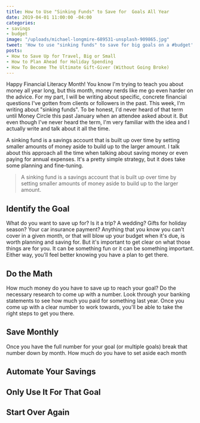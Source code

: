 ```yaml
---
title: How to Use "Sinking Funds" to Save for  Goals All Year
date: 2019-04-01 11:00:00 -04:00
categories:
- savings
- budget
image: "/uploads/michael-longmire-689531-unsplash-909865.jpg"
tweet: 'How to use "sinking funds" to save for big goals on a #budget'
posts:
- How to Save Up for Travel, Big or Small
- How to Plan Ahead for Holiday Spending
- How To Become The Ultimate Gift-Giver (Without Going Broke)
---
```


Happy Financial Literacy Month! You know I'm trying to teach you about money all year long, but this month, money nerds like me go even harder on the advice. For my part, I will be writing about specific, concrete financial questions I've gotten from clients or followers in the past. This week, I'm writing about "sinking funds". To be honest, I'd never heard of that term until Money Circle this past January when an attendee asked about it. But even though I've never heard the term, I'm very familiar with the idea and I actually write and talk about it all the time.

A sinking fund is a savings account that is built up over time by setting smaller amounts of money aside to build up to the larger amount. I talk about this approach all the time when talking about saving money or even paying for annual expenses. It's a pretty simple strategy, but it does take some planning and fine-tuning. 

> A sinking fund is a savings account that is built up over time by setting smaller amounts of money aside to build up to the larger amount.

## Identify the Goal

What do you want to save up for? Is it a trip? A wedding? Gifts for holiday season? Your car insurance payment? Anything that you know you can't cover in a given month, or that will blow up your budget when it's due, is worth planning and saving for. But it's important to get clear on what those things are for you. It can be something fun or it can be something important. Either way, you'll feel better knowing you have a plan to get there.

## Do the Math

How much money do you have to save up to reach your goal? Do the necessary research to come up with a number. Look through your banking statements to see how much you paid for something last year. Once you come up with a clear number to work towards, you'll be able to take the right steps to get you there. 

## Save Monthly

Once you have the full number for your goal (or multiple goals) break that number down by month. How much do you have to set aside each month 

## Automate Your Savings

## Only Use It For That Goal

## Start Over Again